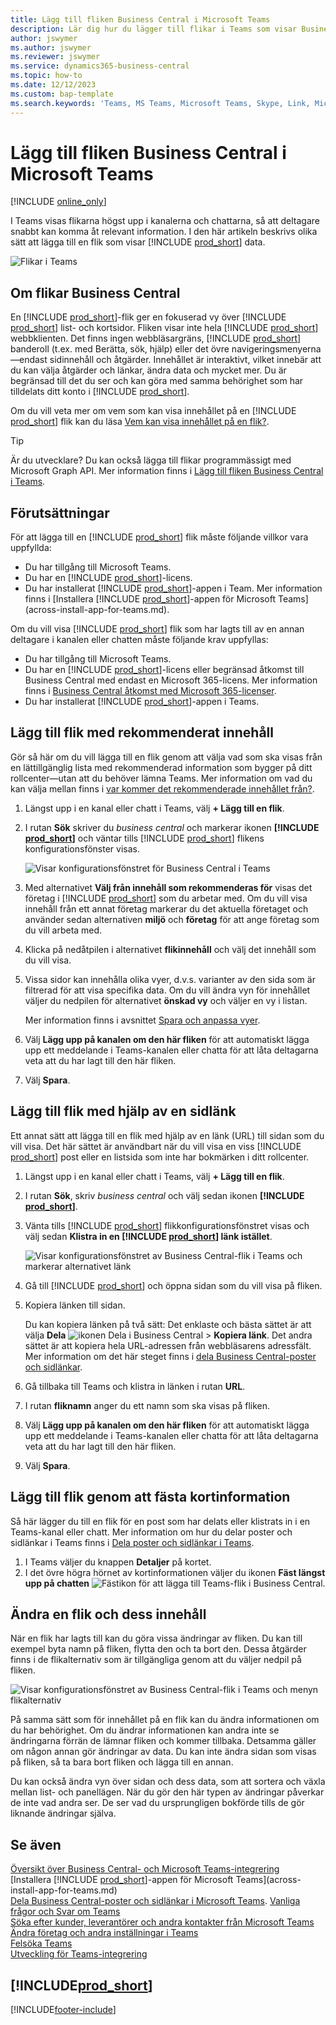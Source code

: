 ```yaml
---
title: Lägg till fliken Business Central i Microsoft Teams
description: Lär dig hur du lägger till flikar i Teams som visar Business Central-sidor.
author: jswymer
ms.author: jswymer
ms.reviewer: jswymer
ms.service: dynamics365-business-central
ms.topic: how-to
ms.date: 12/12/2023
ms.custom: bap-template
ms.search.keywords: 'Teams, MS Teams, Microsoft Teams, Skype, Link, Microsoft 365, collaborate, collaboration, teamwork, share records, tab'
---
```


# Lägg till fliken Business Central i Microsoft Teams

[!INCLUDE [online_only](includes/online_only.md)]

I Teams visas flikarna högst upp i kanalerna och chattarna, så att deltagare snabbt kan komma åt relevant information. I den här artikeln beskrivs olika sätt att lägga till en flik som visar [!INCLUDE [prod_short](includes/prod_short.md)] data.

![Flikar i Teams](media/teams-tabs-border.png)

## Om flikar Business Central

En [!INCLUDE [prod_short](includes/prod_short.md)]-flik ger en fokuserad vy över [!INCLUDE [prod_short](includes/prod_short.md)] list- och kortsidor. Fliken visar inte hela [!INCLUDE [prod_short](includes/prod_short.md)] webbklienten. Det finns ingen webbläsargräns, [!INCLUDE [prod_short](includes/prod_short.md)] banderoll (t.ex. med Berätta, sök, hjälp) eller det övre navigeringsmenyerna&mdash;endast sidinnehåll och åtgärder. Innehållet är interaktivt, vilket innebär att du kan välja åtgärder och länkar, ändra data och mycket mer. Du är begränsad till det du ser och kan göra med samma behörighet som har tilldelats ditt konto i [!INCLUDE [prod_short](includes/prod_short.md)].

Om du vill veta mer om vem som kan visa innehållet på en [!INCLUDE [prod_short](includes/prod_short.md)] flik kan du läsa [Vem kan visa innehållet på en flik?](/dynamics365/business-central/teams-faq?tabs=tabs#who-can-view).

> [!TIP]
> Är du utvecklare? Du kan också lägga till flikar programmässigt med Microsoft Graph API. Mer information finns i [Lägg till fliken Business Central i Teams](/dynamics365/business-central/dev-itpro/developer/devenv-develop-for-teams-tabs).  

## Förutsättningar

För att lägga till en [!INCLUDE [prod_short](includes/prod_short.md)] flik måste följande villkor vara uppfyllda:

- Du har tillgång till Microsoft Teams.
- Du har en [!INCLUDE [prod_short](includes/prod_short.md)]-licens.
- Du har installerat [!INCLUDE [prod_short](includes/prod_short.md)]-appen i Team. Mer information finns i [Installera [!INCLUDE [prod_short](includes/prod_short.md)]-appen för Microsoft Teams](across-install-app-for-teams.md).

Om du vill visa [!INCLUDE [prod_short](includes/prod_short.md)] flik som har lagts till av en annan deltagare i kanalen eller chatten måste följande krav uppfyllas:

- Du har tillgång till Microsoft Teams.
- Du har en [!INCLUDE [prod_short](includes/prod_short.md)]-licens eller begränsad åtkomst till Business Central med endast en Microsoft 365-licens. Mer information finns i [Business Central åtkomst med Microsoft 365-licenser](admin-access-with-m365-license.md).
- Du har installerat [!INCLUDE [prod_short](includes/prod_short.md)]-appen i Teams.

## Lägg till flik med rekommenderat innehåll

Gör så här om du vill lägga till en flik genom att välja vad som ska visas från en lättillgänglig lista med rekommenderad information som bygger på ditt rollcenter&mdash;utan att du behöver lämna Teams. Mer information om vad du kan välja mellan finns i [var kommer det rekommenderade innehållet från?](/dynamics365/business-central/teams-faq?tabs=tabs#where-does-the-recommended-content-come-from).

1. Längst upp i en kanal eller chatt i Teams, välj **+ Lägg till en flik**.
2. I rutan **Sök** skriver du *business central* och markerar ikonen **[!INCLUDE [prod_short](includes/prod_short.md)]** och väntar tills [!INCLUDE [prod_short](includes/prod_short.md)] flikens konfigurationsfönster visas.

   ![Visar konfigurationsfönstret för Business Central i Teams](media/teams-bc-tab-config-window.png)

3. Med alternativet **Välj från innehåll som rekommenderas för** visas det företag i [!INCLUDE [prod_short](includes/prod_short.md)] som du arbetar med. Om du vill visa innehåll från ett annat företag markerar du det aktuella företaget och använder sedan alternativen **miljö** och **företag** för att ange företag som du vill arbeta med.
4. Klicka på nedåtpilen i alternativet **flikinnehåll** och välj det innehåll som du vill visa.

   <!-- The list shows all pages that are bookmarked on your role center in [!INCLUDE [prod_short](includes/prod_short.md)]. To learn more about the content that you can choose from, see [Where does the recommended content come from?](teams-faq.md#recommended-content).-->
5. Vissa sidor kan innehålla olika vyer, d.v.s. varianter av den sida som är filtrerad för att visa specifika data. Om du vill ändra vyn för innehållet väljer du nedpilen för alternativet **önskad vy** och väljer en vy i listan.

   Mer information finns i avsnittet [Spara och anpassa vyer](ui-views.md).
6. Välj **Lägg upp på kanalen om den här fliken** för att automatiskt lägga upp ett meddelande i Teams-kanalen eller chatta för att låta deltagarna veta att du har lagt till den här fliken.
7. Välj **Spara**.

## Lägg till flik med hjälp av en sidlänk

Ett annat sätt att lägga till en flik med hjälp av en länk (URL) till sidan som du vill visa. Det här sättet är användbart när du vill visa en viss [!INCLUDE [prod_short](includes/prod_short.md)] post eller en listsida som inte har bokmärken i ditt rollcenter.

1. Längst upp i en kanal eller chatt i Teams, välj **+ Lägg till en flik**.
2. I rutan **Sök**, skriv *business central* och välj sedan ikonen **[!INCLUDE [prod_short](includes/prod_short.md)]**.
3. Vänta tills [!INCLUDE [prod_short](includes/prod_short.md)] flikkonfigurationsfönstret visas och välj sedan **Klistra in en [!INCLUDE [prod_short](includes/prod_short.md)] länk istället**.

   ![Visar konfigurationsfönstret av Business Central-flik i Teams och markerar alternativet länk](media/teams-bc-tab-config-window-page-link.png)
4. Gå till [!INCLUDE [prod_short](includes/prod_short.md)] och öppna sidan som du vill visa på fliken.
5. Kopiera länken till sidan.

   Du kan kopiera länken på två sätt: Det enklaste och bästa sättet är att välja **Dela** ![ikonen Dela i Business Central](media/share-icon.png) > **Kopiera länk**. Det andra sättet är att kopiera hela URL-adressen från webbläsarens adressfält. Mer information om det här steget finns i [dela Business Central-poster och sidlänkar](across-working-with-teams.md).

6. Gå tillbaka till Teams och klistra in länken i rutan **URL**.
7. I rutan **fliknamn** anger du ett namn som ska visas på fliken.
8. Välj **Lägg upp på kanalen om den här fliken** för att automatiskt lägga upp ett meddelande i Teams-kanalen eller chatta för att låta deltagarna veta att du har lagt till den här fliken.
9. Välj **Spara**.

## Lägg till flik genom att fästa kortinformation

Så här lägger du till en flik för en post som har delats eller klistrats in i en Teams-kanal eller chatt. Mer information om hur du delar poster och sidlänkar i Teams finns i [Dela poster och sidlänkar i Teams](across-working-with-teams.md).

1. I Teams väljer du knappen **Detaljer** på kortet.
2. I det övre högra hörnet av kortinformationen väljer du ikonen **Fäst längst upp på chatten** ![Fästikon för att lägga till Teams-flik i Business Central](media/pin-teams.png).

## Ändra en flik och dess innehåll

När en flik har lagts till kan du göra vissa ändringar av fliken. Du kan till exempel byta namn på fliken, flytta den och ta bort den. Dessa åtgärder finns i de flikalternativ som är tillgängliga genom att du väljer nedpil på fliken.

![Visar konfigurationsfönstret av Business Central-flik i Teams och menyn flikalternativ](media/teams-bc-tab-config-window-options.png)

På samma sätt som för innehållet på en flik kan du ändra informationen om du har behörighet. Om du ändrar informationen kan andra inte se ändringarna förrän de lämnar fliken och kommer tillbaka. Detsamma gäller om någon annan gör ändringar av data. Du kan inte ändra sidan som visas på fliken, så ta bara bort fliken och lägga till en annan.

Du kan också ändra vyn över sidan och dess data, som att sortera och växla mellan list- och panellägen. När du gör den här typen av ändringar påverkar de inte vad andra ser. De ser vad du ursprungligen bokförde tills de gör liknande ändringar själva.

## Se även

[Översikt över Business Central- och Microsoft Teams-integrering](across-teams-overview.md)  
[Installera [!INCLUDE [prod_short](includes/prod_short.md)]-appen för Microsoft Teams](across-install-app-for-teams.md)  
[Dela Business Central-poster och sidlänkar i Microsoft Teams](across-working-with-teams.md).
[Vanliga frågor och Svar om Teams](teams-faq.md)  
[Söka efter kunder, leverantörer och andra kontakter från Microsoft Teams](across-search-contacts-teams.md)  
[Ändra företag och andra inställningar i Teams](across-teams-settings.md)  
[Felsöka Teams](admin-teams-troubleshooting.md)  
[Utveckling för Teams-integrering](/dynamics365/business-central/dev-itpro/developer/devenv-develop-for-teams)  

## [!INCLUDE[prod_short](includes/free_trial_md.md)]  

[!INCLUDE[footer-include](includes/footer-banner.md)]
